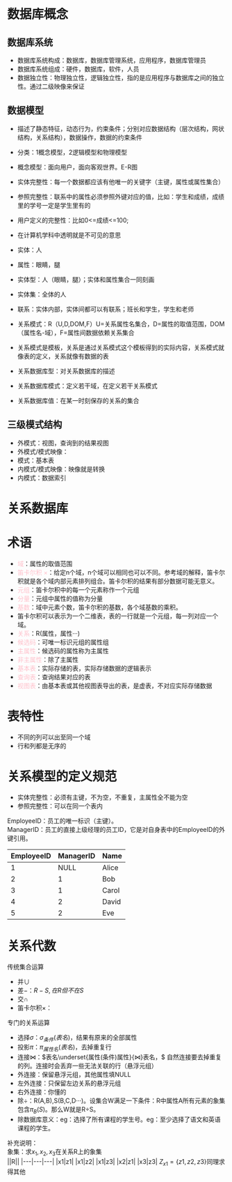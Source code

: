 # 数据库概念
## 数据库系统

* 数据库系统构成：数据库，数据库管理系统，应用程序，数据库管理员
* 数据库系统组成：硬件，数据库，软件，人员
* 数据独立性：物理独立性，逻辑独立性，指的是应用程序与数据库之间的独立性。通过二级映像来保证

## 数据模型

* 描述了静态特征，动态行为，约束条件；分别对应数据结构（层次结构，网状结构，关系结构），数据操作，数据的约束条件
* 分类：1概念模型，2逻辑模型和物理模型
* 概念模型：面向用户，面向客观世界。E-R图

* 实体完整性：每一个数据都应该有他唯一的关键字（主键，属性或属性集合）
* 参照完整性：联系中的属性必须参照外键对应的值，比如：学生和成绩，成绩里的学号一定是学生里有的
* 用户定义的完整性：比如0<=成绩<=100;

* 在计算机学科中透明就是不可见的意思

* 实体：人
* 属性：眼睛，腿
* 实体型：人（眼睛，腿）；实体和属性集合一同刻画
* 实体集：全体的人
* 联系：实体内部，实体间都可以有联系；班长和学生，学生和老师
* 关系模式：R（U,D,DOM,F）U=关系属性名集合，D=属性的取值范围，DOM（属性名-域），F=属性间数据依赖关系集合
* 关系模式是模板，关系是通过关系模式这个模板得到的实际内容，关系模式就像表的定义，关系就像有数据的表
* 关系数据库型：对关系数据库的描述
* 关系数据库模式：定义若干域，在定义若干关系模式
* 关系数据库值：在某一时刻保存的关系的集合



## 三级模式结构

* 外模式：视图，查询到的结果视图
* 外模式/模式映像：
* 模式：基本表
* 内模式/模式映像：映像就是转换
* 内模式：数据索引

# 关系数据库

# 术语


* <span style="color: pink;">域</span>：属性的取值范围
* <span style="color: pink;">笛卡尔积 $\times$</span>：给定n个域，n个域可以相同也可以不同。参考域的解释，笛卡尔积就是各个域内部元素排列组合。笛卡尔积的结果有部分数据可能无意义。
* <span style="color: pink;">元组</span>：笛卡尔积中的每一个元素称作一个元组
* <span style="color: pink;">分量</span>：元组中属性的值称为分量
* <span style="color: pink;">基数</span>：域中元素个数，笛卡尔积的基数，各个域基数的乘积。
* 笛卡尔积可以表示为一个二维表，表的一行就是一个元组，每一列对应一个域。
* <span style="color: pink;">关系</span>：R(属性，属性···)
* <span style="color: pink;">候选码</span>：可唯一标识元组的属性组
* <span style="color: pink;">主属性</span>：候选码的属性称为主属性
* <span style="color: pink;">非主属性</span>：除了主属性
* <span style="color: pink;">基本表</span>：实际存储的表，实际存储数据的逻辑表示
* <span style="color: pink;">查询表</span>：查询结果对应的表
* <span style="color: pink;">视图表</span>：由基本表或其他视图表导出的表，是虚表，不对应实际存储数据


# 表特性

* 不同的列可以出至同一个域
* 行和列都是无序的
  
# 关系模型的定义规范

* 实体完整性：必须有主键，不为空，不重复，主属性全不能为空
* 参照完整性：可以在同一个表内

EmployeeID：员工的唯一标识（主键）。<br>
ManagerID：员工的直接上级经理的员工ID，它是对自身表中的EmployeeID的外键引用。<br>

|EmployeeID | ManagerID | Name|
|---------|-----------|--------
1         | NULL      | Alice
2         | 1         | Bob
3         | 1         | Carol
4         | 2         | David
5         | 2         | Eve

# 关系代数

传统集合运算
* 并$\cup$
* 差$-$：$R-S,在R但不在S$
* 交$\cap$
* 笛卡尔积$\times$：
 
专门的关系运算
* 选择$\sigma$：$\sigma _{条件}(表名)$，结果有原来的全部属性
* 投影$\pi$：$\pi _{属性名}(表名)$，去掉重复行
* 连接⋈：$表名\underset{属性(条件)属性}{⋈}表名，$ 自然连接要去掉重复的列。连接时会丢弃一些无法关联的行（悬浮元组）
* 外连接：保留悬浮元组，其他属性填NULL
* 左外连接：只保留左边关系的悬浮元组
* 右外连接：你懂的
* 除$\div$：R(A,B),S(B,C,D···)。设集合W满足一下条件：R中属性A所有元素的象集包含$\pi _B(S)$。那么W就是R$\div$S。
* 除数据库意义：eg：选择了所有课程的学生号。eg：至少选择了语文和英语课程的学生。

补充说明：<br>
象集：求$x_1,x_2,x_3$在关系R上的象集<br>
||R||
|---|---|---|
|x1|z1|
|x1|z2|
|x1|z3|
|x2|z1|
|x3|z3|
$Z_{x1}=\{z1,z2,z3\}$同理求得其他

